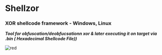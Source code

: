 # Shellzor
### XOR shellcode framework - Windows, Linux


***Tool for obfuscation/deobfucsationn xor & later executing it on target via .bin ( Hexadecimal Shellcode File))***

![red](https://github.com/vatsalgupta67/Shellzor/assets/71017420/39bfd156-1d9f-469d-9f7e-e56641375087)
